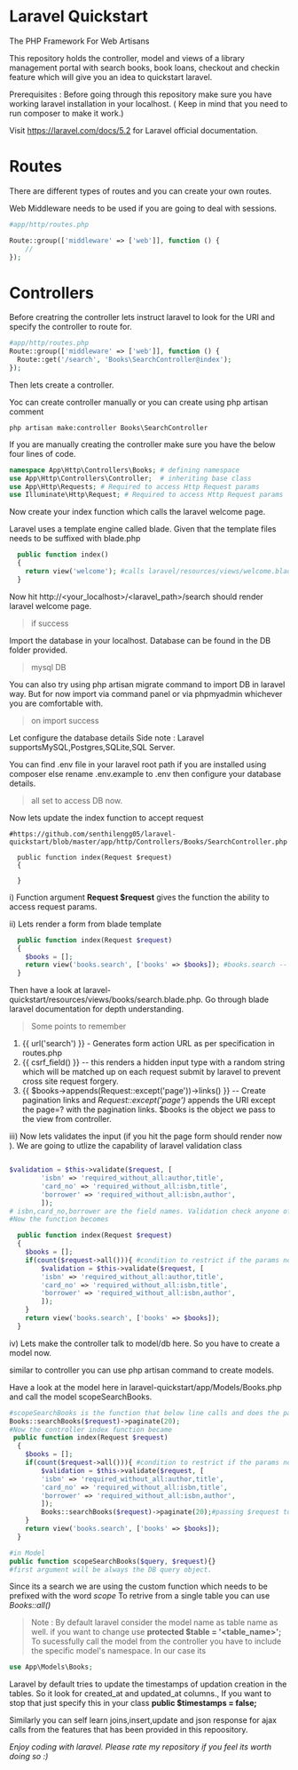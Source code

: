 # Laravel Quickstart
The PHP Framework For Web Artisans

This repository holds the controller, model and views of a library management portal with search books, book loans, checkout and checkin feature which will give you an idea to quickstart laravel. 

Prerequisites : Before going through this repository make sure you have working laravel installation in your localhost. ( Keep in mind that you need to run composer to make it work.)

Visit https://laravel.com/docs/5.2 for Laravel official documentation.


# Routes

There are different types of routes and you can create your own routes.

Web Middleware needs to be used if you are going to deal with sessions.

```php
#app/http/routes.php

Route::group(['middleware' => ['web']], function () {
    //
});

```

# Controllers
Before creatring the controller lets instruct laravel to look for the URI and specify the controller to route for. 
```php
#app/http/routes.php
Route::group(['middleware' => ['web']], function () {
  Route::get('/search', 'Books\SearchController@index');
});
```
Then lets create a controller.

Yoc can create controller manually or you can create using php artisan comment

```
php artisan make:controller Books\SearchController
```
If you are manually creating the controller make sure you have the below four lines of code.

```php
namespace App\Http\Controllers\Books; # defining namespace 
use App\Http\Controllers\Controller;  # inheriting base class 
use App\Http\Requests; # Required to access Http Request params 
use Illuminate\Http\Request; # Required to access Http Request params 
```

Now create your index function which calls the laravel welcome page.

Laravel uses a template engine called blade. Given that the template files needs to be suffixed with blade.php

```php
  public function index()
  {
    return view('welcome'); #calls laravel/resources/views/welcome.blade.php
  }
```

Now hit http://<your_localhost>/<laravel_path>/search should render laravel welcome page.
>if success

Import the database in your localhost. Database can be found in the DB folder provided.
>mysql DB

You can also try using php artisan migrate command to import DB in laravel way. But for now import via command panel or via phpmyadmin whichever you are comfortable with.
>on import success

Let configure the database details
Side note : Laravel supportsMySQL,Postgres,SQLite,SQL Server.

You can find .env file in your laravel root path if you are installed using composer else rename .env.example to .env then configure your database details.
>all set to access DB now.

Now lets update the index function to accept request
```
#https://github.com/senthilengg05/laravel-quickstart/blob/master/app/http/Controllers/Books/SearchController.php

  public function index(Request $request)
  {
  	
  }
```
i) Function argument **Request $request** gives the function the ability to access request params.

ii) Lets render a form from blade template 
```php
  public function index(Request $request)
  {
  	$books = [];
  	return view('books.search', ['books' => $books]); #books.search -- books folders and search.blade.php
  }
```
Then have a look at laravel-quickstart/resources/views/books/search.blade.php. Go through blade laravel documentation for depth understanding.

> Some points to remember
 1) {{ url('search') }} - Generates form action URL as per specification in routes.php 
 2) {{ csrf_field() }} -- this renders a hidden input type with a random string which will be matched up on each request submit by laravel to prevent cross site request forgery.
 3) {{ $books->appends(Request::except('page'))->links() }} -- Create pagination links and *Request::except('page')* appends the URI except the page=? with the pagination links. $books is the object we pass to the view from controller.

iii) Now lets validates the input (if you hit the page form should render now ). We are going to utlize the capability of laravel validation class
``` php

$validation = $this->validate($request, [
  		'isbn' => 'required_without_all:author,title',
  		'card_no' => 'required_without_all:isbn,title',
  		'borrower' => 'required_without_all:isbn,author',
  		]);
# isbn,card_no,borrower are the field names. Validation check anyone of these three presents
#Now the function becomes

  public function index(Request $request)
  {
  	$books = [];
  	if(count($request->all())){ #condition to restrict if the params not present.
  		$validation = $this->validate($request, [
  		'isbn' => 'required_without_all:author,title',
  		'card_no' => 'required_without_all:isbn,title',
  		'borrower' => 'required_without_all:isbn,author',
  		]);
  	}
  	return view('books.search', ['books' => $books]);
  }
```
iv) Lets make the controller talk to model/db here. So you have to create a model now. 

similar to controller you can use php artisan command to create models.

Have a look at the model here in laravel-quickstart/app/Models/Books.php and call the model scopeSearchBooks.

```php
#scopeSearchBooks is the function that below line calls and does the pagination as well.
Books::searchBooks($request)->paginate(20);
#Now the controller index function became
 public function index(Request $request)
  {
  	$books = [];
  	if(count($request->all())){ #condition to restrict if the params not present.
  		$validation = $this->validate($request, [
  		'isbn' => 'required_without_all:author,title',
  		'card_no' => 'required_without_all:isbn,title',
  		'borrower' => 'required_without_all:isbn,author',
  		]);
  		Books::searchBooks($request)->paginate(20);#passing $request to the model
  	}
  	return view('books.search', ['books' => $books]);
  }

#in Model
public function scopeSearchBooks($query, $request){} 
#first argument will be always the DB query object.
```
Since its a search we are using the custom function which needs to be prefixed with the word *scope*
To retrive from a single table you can use *Books::all()*
> Note : By default laravel consider the model name as table name as well. if you want to change use **protected $table = '<table_name>';**
To sucessfully call the model from the controller you have to include the specific model's namespace. In our case its 
```php
use App\Models\Books;
```
Laravel by default tries to update the timestamps of updation creation in the tables. So it look for created_at and updated_at columns., If you want to stop that just specify this in your class **public $timestamps = false;**

Similarly you can self learn joins,insert,update and json response for ajax calls from the features that has been provided in this repoository.

*Enjoy coding with laravel. Please rate my repository if you feel its worth doing so :)*
